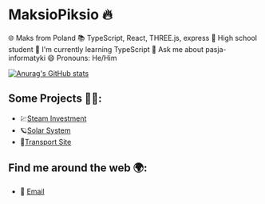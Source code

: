 # MaksioPiksio 🔥

  🌐 Maks from Poland
  📚 TypeScript, React, THREE.js, express
  🏫 High school student
  🌱 I'm currently learning TypeScript
  💬 Ask me about pasja-informatyki
  😄 Pronouns: He/Him

[![Anurag's GitHub stats](https://github-readme-stats.vercel.app/api?username=MaksioPiksio&show_icons=true&theme=tokyonight)](https://github.com/anuraghazra/github-readme-stats)

## Some Projects 👷‍♂️:
-    💹[Steam Investment](https://steam-investments.vercel.app)
-    🪐[Solar System](https://solar-system-xi-seven.vercel.app)
-    🚐[Transport Site](http://www.kat-pol-transport.pl)

## Find me around the web 🌍:

-   📧 [Email](mailto:maksio.piksio@icloud.com)
  
